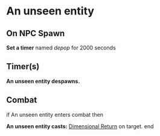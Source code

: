 # An unseen entity


## On NPC Spawn

**Set a timer** named *depop* for 2000 seconds


## Timer(s)

**An unseen entity despawns.**


## Combat

if  An unseen entity enters combat  then


**An unseen entity casts:** [Dimensional Return](/spell/1133) on target.
end
